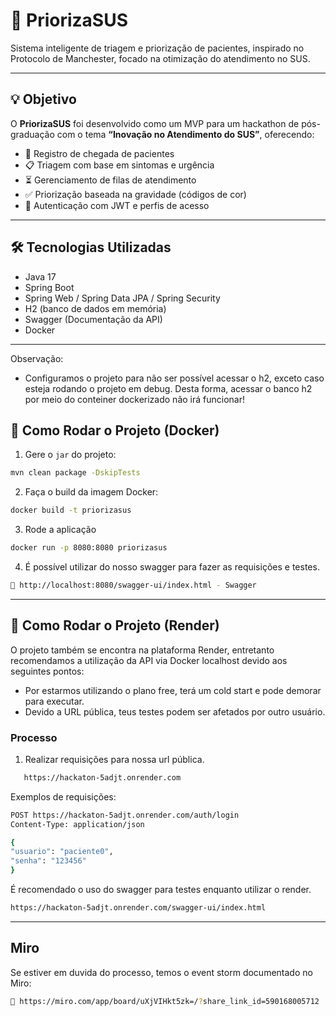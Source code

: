 # 🏥 PriorizaSUS

Sistema inteligente de triagem e priorização de pacientes, inspirado no Protocolo de Manchester, focado na otimização do atendimento no SUS.

---

## 💡 Objetivo

O **PriorizaSUS** foi desenvolvido como um MVP para um hackathon de pós-graduação com o tema **“Inovação no Atendimento do SUS”**, oferecendo:

- 📌 Registro de chegada de pacientes
- 📋 Triagem com base em sintomas e urgência
- ⏳ Gerenciamento de filas de atendimento
- ✅ Priorização baseada na gravidade (códigos de cor)
- 🔐 Autenticação com JWT e perfis de acesso

---

## 🛠️ Tecnologias Utilizadas

- Java 17
- Spring Boot
- Spring Web / Spring Data JPA / Spring Security
- H2 (banco de dados em memória)
- Swagger (Documentação da API)
- Docker

---
Observação:
* Configuramos o projeto para não ser possível acessar o h2, exceto caso esteja rodando o projeto em debug. 
Desta forma, acessar o banco h2 por meio do conteiner dockerizado não irá funcionar!

## 🚀 Como Rodar o Projeto (Docker)

1. Gere o `jar` do projeto:

```bash
mvn clean package -DskipTests
```
2. Faça o build da imagem Docker:
```bash
docker build -t priorizasus 
```
3. Rode a aplicação
```bash 
docker run -p 8080:8080 priorizasus
```
4. É possível utilizar do nosso swagger para fazer as requisições e testes.
```bash 
📎 http://localhost:8080/swagger-ui/index.html - Swagger
```

---

## 🚀 Como Rodar o Projeto (Render)
O projeto também se encontra na plataforma Render, entretanto recomendamos a utilização da API via Docker localhost devido aos seguintes pontos:
* Por estarmos utilizando o plano free, terá um cold start e pode demorar para executar.
* Devido a URL pública, teus testes podem ser afetados por outro usuário.

###  Processo
1. Realizar requisições para nossa url pública.
```bash 
   https://hackaton-5adjt.onrender.com
```
Exemplos de requisições:
```bash 
POST https://hackaton-5adjt.onrender.com/auth/login
Content-Type: application/json

{
"usuario": "paciente0",
"senha": "123456"
}
```
É recomendado o uso do swagger para testes enquanto utilizar o render.
```bash 
https://hackaton-5adjt.onrender.com/swagger-ui/index.html
```
---
## Miro
Se estiver em duvida do processo, temos o event storm documentado no Miro:
```bash 
📎 https://miro.com/app/board/uXjVIHkt5zk=/?share_link_id=590168005712
```